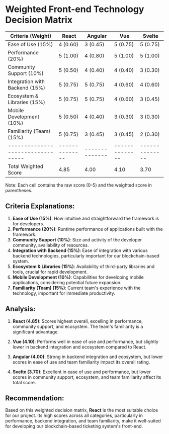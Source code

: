 # Weighted Front-end Technology Decision Matrix

| Criteria (Weight)               | React        | Angular      | Vue          | Svelte       |
|---------------------------------|--------------|--------------|--------------|--------------|
| Ease of Use (15%)               | 4 (0.60)     | 3 (0.45)     | 5 (0.75)     | 5 (0.75)     |
| Performance (20%)               | 5 (1.00)     | 4 (0.80)     | 5 (1.00)     | 5 (1.00)     |
| Community Support (10%)         | 5 (0.50)     | 4 (0.40)     | 4 (0.40)     | 3 (0.30)     |
| Integration with Backend (15%)  | 5 (0.75)     | 5 (0.75)     | 4 (0.60)     | 4 (0.60)     |
| Ecosystem & Libraries (15%)     | 5 (0.75)     | 5 (0.75)     | 4 (0.60)     | 3 (0.45)     |
| Mobile Development (10%)        | 5 (0.50)     | 4 (0.40)     | 3 (0.30)     | 3 (0.30)     |
| Familiarity (Team) (15%)        | 5 (0.75)     | 3 (0.45)     | 3 (0.45)     | 2 (0.30)     |
|---------------------------------|--------------|--------------|--------------|--------------|
| Total Weighted Score            | 4.85         | 4.00         | 4.10         | 3.70         |

Note: Each cell contains the raw score (0-5) and the weighted score in parentheses.

## Criteria Explanations:

1. **Ease of Use (15%)**: How intuitive and straightforward the framework is for developers.
2. **Performance (20%)**: Runtime performance of applications built with the framework.
3. **Community Support (10%)**: Size and activity of the developer community, availability of resources.
4. **Integration with Backend (15%)**: Ease of integration with various backend technologies, particularly important for our blockchain-based system.
5. **Ecosystem & Libraries (15%)**: Availability of third-party libraries and tools, crucial for rapid development.
6. **Mobile Development (10%)**: Capabilities for developing mobile applications, considering potential future expansion.
7. **Familiarity (Team) (15%)**: Current team's experience with the technology, important for immediate productivity.

## Analysis:

1. **React (4.85)**: Scores highest overall, excelling in performance, community support, and ecosystem. The team's familiarity is a significant advantage.

2. **Vue (4.10)**: Performs well in ease of use and performance, but slightly lower in backend integration and ecosystem compared to React.

3. **Angular (4.00)**: Strong in backend integration and ecosystem, but lower scores in ease of use and team familiarity impact its overall rating.

4. **Svelte (3.70)**: Excellent in ease of use and performance, but lower scores in community support, ecosystem, and team familiarity affect its total score.

## Recommendation:
Based on this weighted decision matrix, **React** is the most suitable choice for our project. Its high scores across all categories, particularly in performance, backend integration, and team familiarity, make it well-suited for developing our blockchain-based ticketing system's front-end.